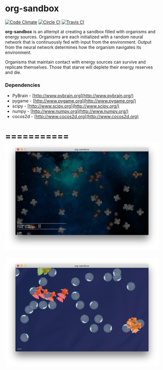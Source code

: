 org-sandbox
===========
[![Code Climate](https://codeclimate.com/github/nlowery/org-sandbox/badges/gpa.svg)](https://codeclimate.com/github/nlowery/org-sandbox)
[![Circle CI](https://circleci.com/gh/nlowery/org-sandbox.svg?style=svg)](https://circleci.com/gh/nlowery/org-sandbox)
[![Travis CI](https://api.travis-ci.org/nlowery/org-sandbox.svg)](https://travis-ci.org/nlowery/org-sandbox)

**org-sandbox** is an attempt at creating a sandbox filled with organisms and energy sources. Organisms are each initialized with a random neural network that is continuously fed with input from the environment. Output from the neural network determines how the organism navigates its environment.

Organisms that maintain contact with energy sources can survive and replicate themselves. Those that starve will deplete their energy reserves and die.

### Dependencies

* PyBrain - [http://www.pybrain.org](http://www.pybrain.org/)
* pygame - [http://www.pygame.org](http://www.pygame.org/)
* scipy - [http://www.scipy.org](http://www.scipy.org/)
* numpy - [http://www.numpy.org](http://www.numpy.org/)
* cocos2d - [http://www.cocos2d.org](http://www.cocos2d.org)

===========
![screenshot](graphics/screenshot.png "screenshot")
===========
![screenshot](graphics/screenshot2.png "screenshot")
